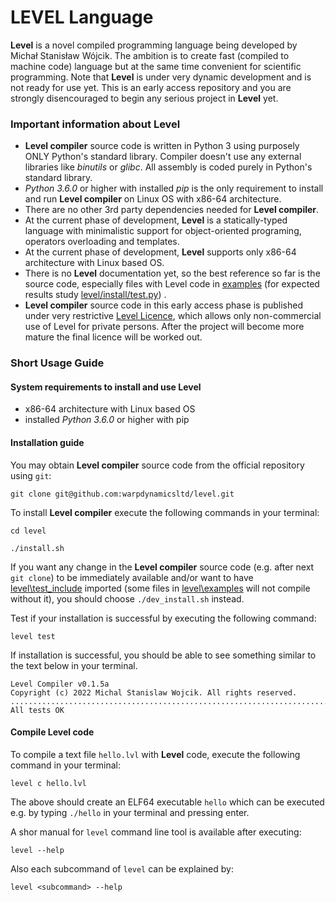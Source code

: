 # LEVEL Language

**Level** is a novel compiled programming language being developed by Michał Stanisław Wójcik.
The ambition is to create fast (compiled to machine code) language but at the same time convenient for 
scientific programming.
Note that **Level** is under very dynamic development and is not ready for use yet.
This is an early access repository and you are strongly disencouraged to begin any serious project 
in **Level** yet.

### Important information about Level

- **Level compiler** source code is written in Python 3 using purposely ONLY Python's standard library. Compiler doesn't use any external libraries like 
<i>binutils</i> or <i>glibc</i>. All assembly is coded purely in Python's standard library.
- <i>Python 3.6.0</i> or higher with installed <i>pip</i> is the only requirement to install and run **Level compiler** 
on Linux OS with x86-64 architecture.
- There are no other 3rd party dependencies needed for **Level compiler**.
- At the current phase of development, **Level** is a statically-typed language with minimalistic support for 
object-oriented programing, operators overloading and templates.
- At the current phase of development, **Level** supports only x86-64 architecture with Linux based OS.
- There is no **Level** documentation yet, so the best reference so far is the source code, 
especially files with Level code in [examples](examples) (for expected results study 
[level/install/test.py](level/install/test.py)) .
- **Level compiler** source code in this early access phase is published under very restrictive [Level Licence](LICENCE.md), 
which allows only non-commercial use of Level for private persons. 
After the project will become more mature the final licence will be worked out.
 
### Short Usage Guide

#### System requirements to install and use Level
* x86-64 architecture with Linux based OS
* installed <i>Python 3.6.0</i> or higher with pip

#### Installation guide

You may obtain **Level compiler** source code from the official repository using `git`: 
```
git clone git@github.com:warpdynamicsltd/level.git
```
To install **Level compiler** execute the following commands in your terminal:
```
cd level
```
```
./install.sh
```

If you want any change in the **Level compiler** source code (e.g. after next `git clone`) to be immediately available 
and/or want to have [level\test_include](test_include) imported 
(some files in [level\examples](examples) will not compile without it),
you should choose `./dev_install.sh`
instead.

Test if your installation is successful by executing the following command:

```
level test
```

If installation is successful, you should be able to see something 
similar to the text below in your terminal. 
```
Level Compiler v0.1.5a
Copyright (c) 2022 Michal Stanislaw Wojcik. All rights reserved.
............................................................................
All tests OK
```
#### Compile Level code

To compile a text file `hello.lvl` with **Level** code, execute the following command 
in your terminal:
```
level c hello.lvl
```
The above should create an ELF64 executable `hello` which
can be executed e.g.
by typing `./hello` in your terminal and pressing enter.

A shor manual for `level` command line tool is available after executing:
```
level --help
```
Also each subcommand of `level` can be explained by:
```
level <subcommand> --help
```